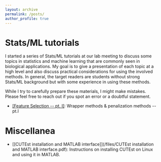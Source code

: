 ```yaml
---
layout: archive
permalink: /posts/
author_profile: true
---
```


# Stats/ML tutorials

I started a series of Stats/ML tutorials at our lab meeting to discuss some topics in statistics and machine learning that are commonly seen in biological applications. My goal is to give a presentation of each topic at a high level and also discuss practical considerations for using the involved methods. In general, the target readers are students without strong Stats/ML background but with some experience in using these methods.

While I try to carefully prepare these materials, I might make mistakes. Please feel free to reach out if you spot an error or a doubtful statement. 

- [[Feature Selection -- pt. I]](/files/FeatureSection.html): Wrapper methods & penalization methods -- pt.I

# Miscellanea

- [[CUTEst installation and MATLAB interface]](/files/CUTEst installation and MATLAB interface.pdf): Instructions on installing CUTEst on Linux and using it in MATLAB.







